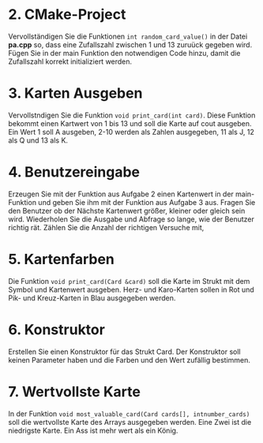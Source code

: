 # 2. CMake-Project
Vervollständigen Sie die Funktionen ```int random_card_value()``` in der Datei **pa.cpp** so, dass eine Zufallszahl zwischen 1 und 13 zuruück gegeben wird. Fügen Sie in der main Funktion den notwendigen Code hinzu, damit die Zufallszahl korrekt initializiert werden. 

# 3. Karten Ausgeben 
Vervollstndigen Sie die Funktion `void print_card(int card)`. 
Diese Funktion bekommt einen Kartwert von 1 bis 13 und soll die Karte auf cout ausgeben. Ein Wert 1 soll A ausgeben, 2-10 werden als Zahlen ausgegeben, 11 als J, 12 als Q und 13 als K. 

# 4. Benutzereingabe
Erzeugen Sie mit der Funktion aus Aufgabe 2 einen Kartenwert in der main-Funktion und geben Sie ihm mit der Funktion aus Aufgabe 3 aus. Fragen Sie den Benutzer ob der Nächste Kartenwert größer, kleiner oder gleich sein wird. Wiederholen Sie die Ausgabe und Abfrage so lange, wie der Benutzer richtig rät. Zählen Sie die Anzahl der richtigen Versuche mit, 

# 5. Kartenfarben
Die Funktion ```void print_card(Card &card)``` soll die Karte im Strukt mit dem Symbol und Kartenwert ausgeben. Herz- und Karo-Karten sollen in Rot und Pik- und Kreuz-Karten in Blau ausgegeben werden. 

# 6. Konstruktor 
Erstellen Sie einen Konstruktor für das Strukt Card. Der Konstruktor soll keinen Parameter haben und die Farben und den Wert zufällig bestimmen. 

# 7. Wertvollste Karte
In der Funktion ```void most_valuable_card(Card cards[], intnumber_cards)``` soll die wertvollste Karte des Arrays ausgegeben werden. Eine Zwei ist die niedrigste Karte. Ein Ass ist mehr wert als ein König. 
